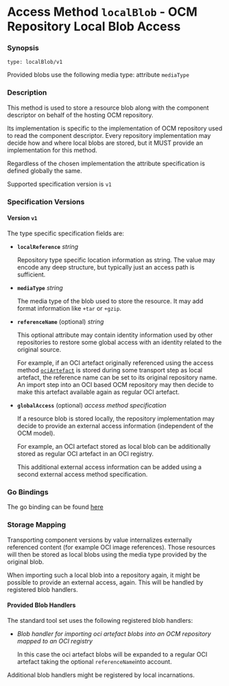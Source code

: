 
# Access Method `localBlob` - OCM Repository Local Blob Access


### Synopsis
```
type: localBlob/v1
```

Provided blobs use the following media type: attribute `mediaType`

### Description

This method is used to store a resource blob along with the component descriptor
on behalf of the hosting OCM repository.

Its implementation is specific to the implementation of OCM
repository used to read the component descriptor. Every repository
implementation may decide how and where local blobs are stored,
but it MUST provide an implementation for this method.

Regardless of the chosen implementation the attribute specification is
defined globally the same.

Supported specification version is `v1`

### Specification Versions

#### Version `v1`

The type specific specification fields are:

- **`localReference`** *string*

  Repository type specific location information as string. The value
  may encode any deep structure, but typically just an access path is sufficient.

- **`mediaType`** *string*

  The media type of the blob used to store the resource. It may add 
  format information like `+tar` or `+gzip`.

- **`referenceName`** (optional) *string*

  This optional attribute may contain identity information used by
  other repositories to restore some global access with an identity
  related to the original source.

  For example, if an OCI artefact originally referenced using the
  access method [`ociArtefact`](../../../../../docs/formats/accessmethods/ociArtefact.md) is stored during
  some transport step as local artefact, the reference name can be set
  to its original repository name. An import step into an OCI based OCM
  repository may then decide to make this artefact available again as 
  regular OCI artefact.

- **`globalAccess`** (optional) *access method specification*

  If a resource blob is stored locally, the repository implementation
  may decide to provide an external access information (independent
  of the OCM model).

  For example, an OCI artefact stored as local blob
  can be additionally stored as regular OCI artefact in an OCI registry.
  
  This additional external access information can be added using
  a second external access method specification.


### Go Bindings

The go binding can be found [here](method.go)

### Storage Mapping

Transporting component versions by value internalizes externally 
referenced content (for example OCI image references). Those 
resources will then be stored as local blobs using the media type provided by the
original blob.

When importing such a local blob into a repository again, it might be possible
to provide an external access, again. This will be handled
by registered blob handlers.

#### Provided Blob Handlers

The standard tool set uses the following registered blob handlers:
- *Blob handler for importing oci artefact blobs into 
an OCM repository mapped to an OCI registry*

  In this case the oci artefact  blobs will be expanded to a regular 
  OCI artefact taking the optional `referenceName`into account.

Additional blob handlers might be registered by local incarnations.